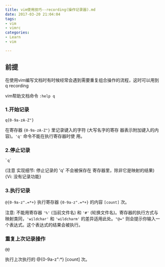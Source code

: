 ```yaml
---
title: vim使用技巧--recording(操作记录器).md
date: 2017-03-20 21:04:04
tags: 
- vim 
- vimrc
categories: 
- Learn
- vim 

---
```


## 前提
在使用vim编写文档时有时候经常会遇到需要重复组合操作的流程，这时可以用到q recording

vim帮助文档命令
`:help q`

### 1.开始记录

`q{0-9a-zA-Z"}`

在寄存器 `{0-9a-zA-Z"}` 里记录键入的字符 (大写名字的寄存
器表示附加键入的内容)。`'q'` 命令不能在执行寄存器时使
用。

### 2.停止记录

    `q`                       

(注意 实现细节: 停止记录的 'q' 不会被保存在
寄存器里，除非它是映射的结果) {Vi: 没有记录功能}

### 3.执行记录
`@{0-9a-z".=*+}`
执行寄存器 `{0-9a-z".=*+}` 的内容 `[count]` 次。 

注意: 不能用寄存器 `'%'` (当前文件名) 和 `'#'` (轮换文件名)。寄存器的执行方式与映射类同，`'wildchar'` 和 `'wildcharm'` 的差异适用此处。`"@="` 则会提示你输入一个表达式。这个表达式的结果会被执行。

### 重复上次记录操作
`@@`

执行上次执行的 @{0-9a-z":*} [count] 次。


